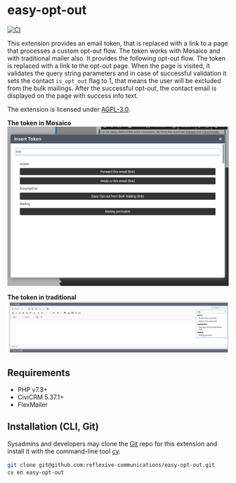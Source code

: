 # easy-opt-out

[![CI](https://github.com/reflexive-communications/easy-opt-out/actions/workflows/main.yml/badge.svg)](https://github.com/reflexive-communications/easy-opt-out/actions/workflows/main.yml)

This extension provides an email token, that is replaced with a link to a page that processes a custom opt-out flow. The token works with Mosaico and with traditional mailer also. It provides the following opt-out flow.
The token is replaced with a link to the opt-out page. When the page is visited, it validates the query string parameters and in case of successful validation it sets the contact `is_opt_out` flag to 1, that means the user will be excluded from the bulk mailings. After the successful opt-out, the contact email is displayed on the page with success info text.

The extension is licensed under [AGPL-3.0](LICENSE.txt).

**The token in Mosaico**
![mosaico token](./assets/docs/opt-out-token-mosaico.png)

**The token in traditional**
![traditional token](./assets/docs/opt-out-token-traditional.png)

## Requirements

-   PHP v7.3+
-   CiviCRM 5.37.1+
-   FlexMailer

## Installation (CLI, Git)

Sysadmins and developers may clone the [Git](https://en.wikipedia.org/wiki/Git) repo for this extension and
install it with the command-line tool [cv](https://github.com/civicrm/cv).

```bash
git clone git@github.com:reflexive-communications/easy-opt-out.git
cv en easy-opt-out
```
